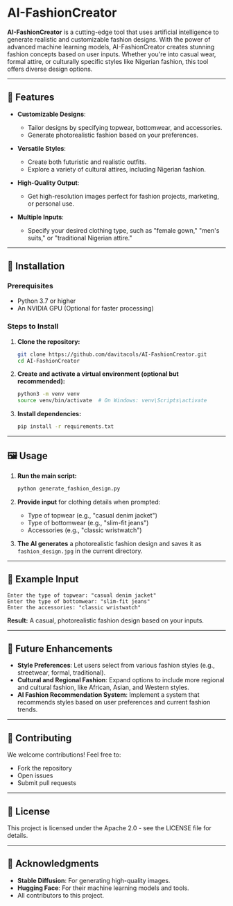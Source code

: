 # AI-FashionCreator

**AI-FashionCreator** is a cutting-edge tool that uses artificial intelligence to generate realistic and customizable fashion designs. With the power of advanced machine learning models, AI-FashionCreator creates stunning fashion concepts based on user inputs. Whether you're into casual wear, formal attire, or culturally specific styles like Nigerian fashion, this tool offers diverse design options.

---

## 🎨 **Features**

- **Customizable Designs**: 
  - Tailor designs by specifying topwear, bottomwear, and accessories.
  - Generate photorealistic fashion based on your preferences.
  
- **Versatile Styles**: 
  - Create both futuristic and realistic outfits.
  - Explore a variety of cultural attires, including Nigerian fashion.

- **High-Quality Output**: 
  - Get high-resolution images perfect for fashion projects, marketing, or personal use.

- **Multiple Inputs**: 
  - Specify your desired clothing type, such as "female gown," "men's suits," or "traditional Nigerian attire."

---

## 🚀 **Installation**

### **Prerequisites**
- Python 3.7 or higher
- An NVIDIA GPU (Optional for faster processing)

### **Steps to Install**

1. **Clone the repository:**

   ```bash
   git clone https://github.com/davitacols/AI-FashionCreator.git
   cd AI-FashionCreator
   ```

2. **Create and activate a virtual environment (optional but recommended):**

   ```bash
   python3 -m venv venv
   source venv/bin/activate  # On Windows: venv\Scripts\activate
   ```

3. **Install dependencies:**

   ```bash
   pip install -r requirements.txt
   ```

---

## 🖼️ **Usage**

1. **Run the main script:**

   ```bash
   python generate_fashion_design.py
   ```

2. **Provide input** for clothing details when prompted:
   - Type of topwear (e.g., "casual denim jacket")
   - Type of bottomwear (e.g., "slim-fit jeans")
   - Accessories (e.g., "classic wristwatch")

3. **The AI generates** a photorealistic fashion design and saves it as `fashion_design.jpg` in the current directory.

---

## 🎯 **Example Input**

```plaintext
Enter the type of topwear: "casual denim jacket"
Enter the type of bottomwear: "slim-fit jeans"
Enter the accessories: "classic wristwatch"
```

**Result:** A casual, photorealistic fashion design based on your inputs.

---

## 🚀 **Future Enhancements**

- **Style Preferences**: Let users select from various fashion styles (e.g., streetwear, formal, traditional).
- **Cultural and Regional Fashion**: Expand options to include more regional and cultural fashion, like African, Asian, and Western styles.
- **AI Fashion Recommendation System**: Implement a system that recommends styles based on user preferences and current fashion trends.

---

## 🤝 **Contributing**

We welcome contributions! Feel free to:
- Fork the repository
- Open issues
- Submit pull requests

---

## 📜 **License**

This project is licensed under the Apache 2.0 - see the LICENSE file for details.

---

## 👏 **Acknowledgments**

- **Stable Diffusion**: For generating high-quality images.
- **Hugging Face**: For their machine learning models and tools.
- All contributors to this project.


